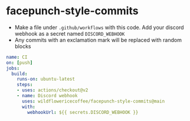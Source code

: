 # facepunch-style-commits
- Make a file under `.github/workflows` with this code. Add your discord webhook as a secret named `DISCORD_WEBHOOK`
- Any commits with an exclamation mark will be replaced with random blocks
```yml
name: CI
on: [push]
jobs:
  build:
    runs-on: ubuntu-latest
    steps:
    - uses: actions/checkout@v2
    - name: Discord webhook
      uses: wildflowericecoffee/facepunch-style-commits@main
      with:
        webhookUrl: ${{ secrets.DISCORD_WEBHOOK }}
```

